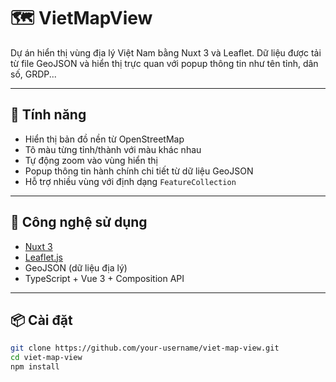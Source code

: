 # 🗺️ VietMapView

Dự án hiển thị vùng địa lý Việt Nam bằng Nuxt 3 và Leaflet. Dữ liệu được tải từ file GeoJSON và hiển thị trực quan với popup thông tin như tên tỉnh, dân số, GRDP...

---

## 🚀 Tính năng

- Hiển thị bản đồ nền từ OpenStreetMap
- Tô màu từng tỉnh/thành với màu khác nhau
- Tự động zoom vào vùng hiển thị
- Popup thông tin hành chính chi tiết từ dữ liệu GeoJSON
- Hỗ trợ nhiều vùng với định dạng `FeatureCollection`

---

## 🧱 Công nghệ sử dụng

- [Nuxt 3](https://nuxt.com/)
- [Leaflet.js](https://leafletjs.com/)
- GeoJSON (dữ liệu địa lý)
- TypeScript + Vue 3 + Composition API

---

## 📦 Cài đặt

```bash
git clone https://github.com/your-username/viet-map-view.git
cd viet-map-view
npm install
```
